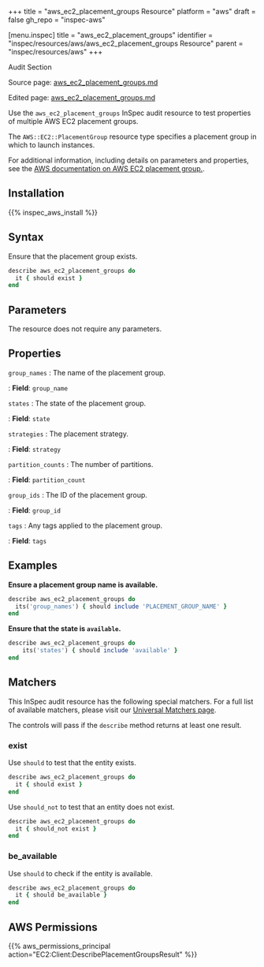 +++
title = "aws_ec2_placement_groups Resource"
platform = "aws"
draft = false
gh_repo = "inspec-aws"

[menu.inspec]
title = "aws_ec2_placement_groups"
identifier = "inspec/resources/aws/aws_ec2_placement_groups Resource"
parent = "inspec/resources/aws"
+++

<div class="admonition-note">
<p class="admonition-note-title">Audit Section</p>
<div class="admonition-note-text">
<p>Source page: <a href="https://github.com/inspec/inspec-aws/blob/main/docs/resources/aws_ec2_placement_groups.md">aws_ec2_placement_groups.md</a></p>
<p>Edited page: <a href="https://github.com/ianmadd/inspec-aws/blob/im/hugo/docs-chef-io/content/inspec/resources/aws_ec2_placement_groups.md">aws_ec2_placement_groups.md</a></p>
</div>
</div>



Use the `aws_ec2_placement_groups` InSpec audit resource to test properties of multiple AWS EC2 placement groups.

The `AWS::EC2::PlacementGroup` resource type specifies a placement group in which to launch instances.

For additional information, including details on parameters and properties, see the [AWS documentation on AWS EC2 placement group.](https://docs.aws.amazon.com/AWSCloudFormation/latest/UserGuide/aws-resource-ec2-placementgroup.html).

## Installation

{{% inspec_aws_install %}}

## Syntax

Ensure that the placement group exists.

```ruby
describe aws_ec2_placement_groups do
  it { should exist }
end
```

## Parameters

The resource does not require any parameters.

## Properties

`group_names`
: The name of the placement group.

: **Field**: `group_name`

`states`
: The state of the placement group.

: **Field**: `state`

`strategies`
: The placement strategy.

: **Field**: `strategy`

`partition_counts`
: The number of partitions.

: **Field**: `partition_count`

`group_ids`
: The ID of the placement group.

: **Field**: `group_id`

`tags`
: Any tags applied to the placement group.

: **Field**: `tags`

## Examples

**Ensure a placement group name is available.**

```ruby
describe aws_ec2_placement_groups do
  its('group_names') { should include 'PLACEMENT_GROUP_NAME' }
end
```

**Ensure that the state is `available`.**

```ruby
describe aws_ec2_placement_groups do
    its('states') { should include 'available' }
end
```

## Matchers

This InSpec audit resource has the following special matchers. For a full list of available matchers, please visit our [Universal Matchers page](https://www.inspec.io/docs/reference/matchers/).

The controls will pass if the `describe` method returns at least one result.

### exist

Use `should` to test that the entity exists.

```ruby
describe aws_ec2_placement_groups do
  it { should exist }
end
```

Use `should_not` to test that an entity does not exist.

```ruby
describe aws_ec2_placement_groups do
  it { should_not exist }
end
```

### be_available

Use `should` to check if the entity is available.

```ruby
describe aws_ec2_placement_groups do
  it { should be_available }
end
```

## AWS Permissions

{{% aws_permissions_principal action="EC2:Client:DescribePlacementGroupsResult" %}}
